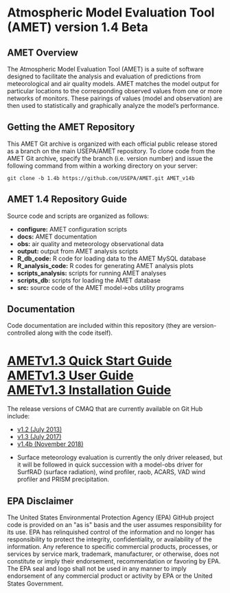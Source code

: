 
Atmospheric Model Evaluation Tool (AMET) version 1.4 Beta
=======


## AMET Overview

The Atmospheric Model Evaluation Tool (AMET) is a suite of software designed to facilitate the analysis and evaluation of predictions from meteorological and air quality models. AMET matches the model output for particular locations to the corresponding observed values from one or more networks of monitors. These pairings of values (model and observation) are then used to statistically and graphically analyze the model’s performance.

## Getting the AMET Repository
This AMET Git archive is organized with each official public release stored as a branch on the main USEPA/AMET repository.
To clone code from the AMET Git archive, specify the branch (i.e. version number) and issue the following command from within
a working directory on your server:
```
git clone -b 1.4b https://github.com/USEPA/AMET.git AMET_v14b
```


## AMET 1.4 Repository Guide
Source code and scripts are organized as follows:
* **configure:** AMET configuration scripts
* **docs:** AMET documentation
* **obs:** air quality and meteorology observational data
* **output:** output from AMET analysis scripts
* **R_db_code:** R code for loading data to the AMET MySQL database
* **R_analysis_code:** R codes for generating AMET analysis plots
* **scripts_analysis:** scripts for running AMET analyses
* **scripts_db:** scripts for loading the AMET database
* **src:** source code of the AMET model->obs utility programs

## Documentation
Code documentation are included within this repository (they are version-controlled along with the code itself).  

[AMETv1.3 Quick Start Guide](docs/AMET_QuickStart_Guide_v14b.md)   
[AMETv1.3 User Guide](docs/AMET_Users_Guide_v14b.md)   
[AMETv1.3 Installation Guide](docs/AMET_Install_Guide_v14b.md )   
=======

The release versions of CMAQ that are currently available on Git Hub include:

* [v1.2 (July 2013)](https://github.com/USEPA/AMET/tree/1.2)
* [v1.3 (July 2017)](https://github.com/USEPA/AMET/tree/1.3)
* [v1.4b (November 2018)](https://github.com/USEPA/AMET/tree/1.4b)

- Surface meteorology evaluation is currently the only driver released, but it will be followed in quick succession with a model-obs driver for SurfRAD (surface radiation), wind profiler, raob, ACARS, VAD wind profiler and PRISM precipitation.
   
   
## EPA Disclaimer
The United States Environmental Protection Agency (EPA) GitHub project code is provided on an "as is" basis and the user assumes responsibility for its use. EPA has relinquished control of the information and no longer has responsibility to protect the integrity, confidentiality, or availability of the information. Any reference to specific commercial products, processes, or services by service mark, trademark, manufacturer, or otherwise, does not constitute or imply their endorsement, recommendation or favoring by EPA. The EPA seal and logo shall not be used in any manner to imply endorsement of any commercial product or activity by EPA or the United States Government.    [<img src="https://licensebuttons.net/p/mark/1.0/88x31.png" width="50" height="15">](https://creativecommons.org/publicdomain/zero/1.0/)
